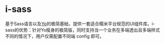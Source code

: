 # i-sass

基于Sass语言以及[Yo](https://github.com/doyoe/Yo)的极简基础，提供一套适合糯米平台规范的UI组件库。i-sass的优势：针对Yo瘦身的极简版，同时支持当一个业务在多端透出且多端样式不同的情况下，用户仅需配置不同端 config 即可。
